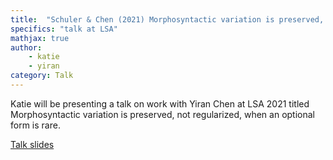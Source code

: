 ```yaml
---
title:  "Schuler & Chen (2021) Morphosyntactic variation is preserved, not regularized, when an optional form is rare"
specifics: "talk at LSA"
mathjax: true
author: 
    - katie
    - yiran
category: Talk
---
```



Katie will be presenting a talk on work with Yiran Chen at LSA 2021 titled Morphosyntactic variation is preserved, not regularized, when an optional form is rare. 

[Talk slides](https://docs.google.com/presentation/d/e/2PACX-1vSrA2eqn3Q90zEiGiAB3S1VDRdw4G6s0X8YqY4LJd_qiwnb35VBU2cjmi0Ahhi2ICDchifH6ozY4mQD/pub?start=false&loop=false&delayms=3000&slide=id.g6ff0cb11ff_0_0)
